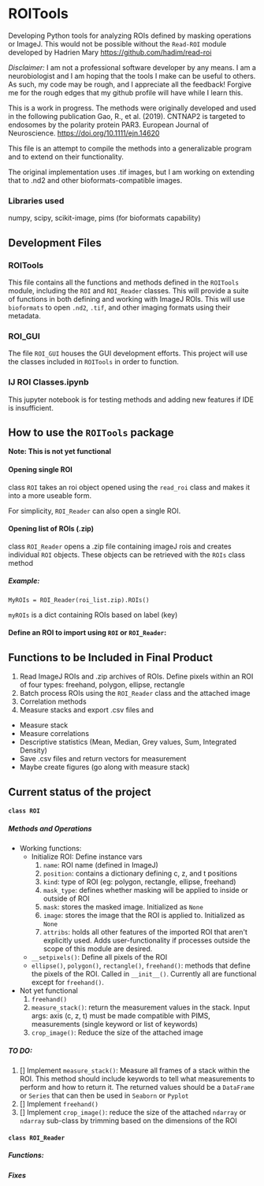 # ROITools
Developing Python tools for analyzing ROIs defined by masking operations or ImageJ. This would not be possible without the `Read-ROI` module developed by Hadrien Mary https://github.com/hadim/read-roi

*Disclaimer:* I am not a professional software developer by any means. I am a neurobiologist and I am hoping that the tools I make can be useful to others. As such, my code may be rough, and I appreciate all the feedback! Forgive me for the rough edges that my github profile will have while I learn this.


This is a work in progress. The methods were originally developed and used in the following publication 
Gao, R., et al. (2019). CNTNAP2 is targeted to endosomes by the polarity protein PAR3. European Journal of Neuroscience. https://doi.org/10.1111/ejn.14620

This file is an attempt to compile the methods into a generalizable program and to extend on their functionality.

The original implementation uses .tif images, but I am working on extending that to .nd2 and other bioformats-compatible images.

### Libraries used
numpy, scipy, scikit-image, pims (for bioformats capability)

## Development Files
### ROITools
This file contains all the functions and methods defined in the `ROITools` module, including the `ROI` and `ROI_Reader` classes. This will provide a suite of functions in both defining and working with ImageJ ROIs. This will use `bioformats` to open `.nd2`, `.tif`, and other imaging formats using their metadata.

### ROI_GUI
The file `ROI_GUI` houses the GUI development efforts. This project will use the classes included in `ROITools` in order to function.

### IJ ROI Classes.ipynb
This jupyter notebook is for testing methods and adding new features if IDE is insufficient.


## How to use the `ROITools` package
**Note: This is not yet functional**

#### Opening single ROI
class `ROI` takes an roi object opened using the `read_roi` class and makes it into a more useable form.

For simplicity, `ROI_Reader` can also open a single ROI.

#### Opening list of ROIs (.zip)
class `ROI_Reader` opens a .zip file containing imageJ rois and creates individual `ROI` objects. These objects can be retrieved with the `ROIs` class method

##### Example:

`MyROIs = ROI_Reader(roi_list.zip).ROIs()`

`myROIs` is a dict containing ROIs based on label (key)

#### Define an ROI to import using `ROI` or `ROI_Reader`:

## Functions to be Included in Final Product
1. Read ImageJ ROIs and .zip archives of ROIs. Define pixels within an ROI of four types: freehand, polygon, ellipse, rectangle
2. Batch process ROIs using the `ROI_Reader` class and the attached image
3. Correlation methods
3. Measure stacks and export .csv files and 

- Measure stack
- Measure correlations
- Descriptive statistics (Mean, Median, Grey values, Sum, Integrated Density)
- Save .csv files and return vectors for measurement
- Maybe create figures (go along with measure stack)

## Current status of the project
#### `class ROI`
##### Methods and Operations
- Working functions:
    - Initialize ROI: Define instance vars 
        1. `name`: ROI name (defined in ImageJ)
        2. `position`: contains a dictionary defining c, z, and t positions
        3. `kind`: type of ROI (eg: polygon, rectangle, ellipse, freehand)
        4. `mask_type`: defines whether masking will be applied to inside or outside of ROI
        5. `mask`: stores the masked image. Initialized as `None`
        6. `image`: stores the image that the ROI is applied to. Initialized as `None`
        7. `attribs`: holds all other features of the imported ROI that aren't explicitly used. Adds user-functionality if processes outside the scope of this module are desired.
    - `__setpixels()`: Define all pixels of the ROI
    - `ellipse()`, `polygon()`, `rectangle()`, `freehand()`: methods that define the pixels of the ROI. Called in `__init__()`. Currently all are functional except for `freehand()`.
- Not yet functional
    1. `freehand()`
    2. `measure_stack()`: return the measurement values in the stack.
        Input args: axis (c, z, t) must be made compatible with PIMS, measurements (single keyword or list of keywords)
    3. `crop_image()`: Reduce the size of the attached image
##### TO DO:
1. [] Implement `measure_stack()`: Measure all frames of a stack within the ROI. This method should include keywords to tell what measurements to perform and how to return it. The returned values should be a `DataFrame` or `Series` that can then be used in `Seaborn` or `Pyplot`
2. [] Implement `freehand()`
3. [] Implement `crop_image()`: reduce the size of the attached `ndarray` or `ndarray` sub-class by trimming based on the dimensions of the ROI
#### `class ROI_Reader`
##### Functions:
##### Fixes
